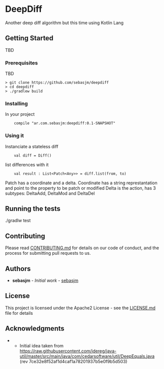 # DeepDiff

Another deep diff algorithm but this time using Kotlin Lang

## Getting Started

TBD

### Prerequisites

TBD

```
> git clone https://github.com/sebasjm/deepdiff
> cd deepdiff
> ./gradlew build
```

### Installing

In your project

```
    compile "ar.com.sebasjm:deepdiff:0.1-SNAPSHOT"
```

### Using it

Instanciate a stateless diff

```
    val diff = Diff()
```

list differences with it

```
    val result : List<Patch<Any>> = diff.list(from, to)
```

Patch has a coordinate and a delta.
Coordinate has a string represtantation and point to the property to be patch or modified
Delta is the action, has 3 subtypes: DeltaAdd, DeltaMod and DeltaDel

## Running the tests

./gradlw test

## Contributing

Please read [CONTRIBUTING.md](CONTRIBUTING.md) for details on our code of conduct, and the process for submitting pull requests to us.

## Authors

* **sebasjm** - *Initial work* - [sebasjm](https://github.com/sebasjm)

## License

This project is licensed under the Apache2 License - see the [LICENSE.md](LICENSE.md) file for details

## Acknowledgments

- * Initial idea taken from https://raw.githubusercontent.com/jdereg/java-util/master/src/main/java/com/cedarsoftware/util/DeepEquals.java (rev 7ce32e8f52af1d4caf1a78201937b5e0f9b5d503)
